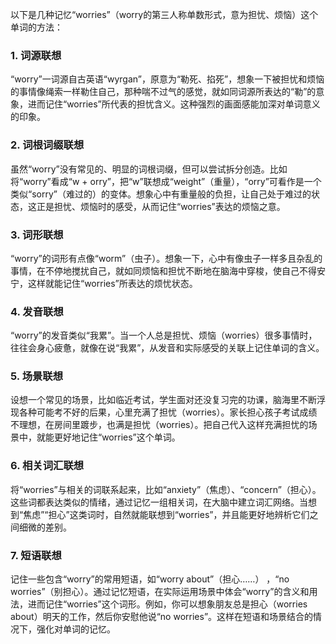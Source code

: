 以下是几种记忆“worries”（worry的第三人称单数形式，意为担忧、烦恼）这个单词的方法：

### 1. 词源联想
“worry”一词源自古英语“wyrgan”，原意为“勒死、掐死”，想象一下被担忧和烦恼的事情像绳索一样勒住自己，那种喘不过气的感觉，就如同词源所表达的“勒”的意象，进而记住“worries”所代表的担忧含义。这种强烈的画面感能加深对单词意义的印象。

### 2. 词根词缀联想
虽然“worry”没有常见的、明显的词根词缀，但可以尝试拆分创造。比如将“worry”看成“w + orry”，把“w”联想成“weight”（重量），“orry”可看作是一个类似“sorry”（难过的）的变体。想象心中有重量般的负担，让自己处于难过的状态，这正是担忧、烦恼时的感受，从而记住“worries”表达的烦恼之意。

### 3. 词形联想
“worry”的词形有点像“worm”（虫子）。想象一下，心中有像虫子一样多且杂乱的事情，在不停地搅扰自己，就如同烦恼和担忧不断地在脑海中穿梭，使自己不得安宁，这样就能记住“worries”所表达的烦忧状态。

### 4. 发音联想
“worry”的发音类似“我累”。当一个人总是担忧、烦恼（worries）很多事情时，往往会身心疲惫，就像在说“我累”，从发音和实际感受的关联上记住单词的含义。

### 5. 场景联想
设想一个常见的场景，比如临近考试，学生面对还没复习完的功课，脑海里不断浮现各种可能考不好的后果，心里充满了担忧（worries）。家长担心孩子考试成绩不理想，在房间里踱步，也满是担忧（worries）。把自己代入这样充满担忧的场景中，就能更好地记住“worries”这个单词。

### 6. 相关词汇联想
将“worries”与相关的词联系起来，比如“anxiety”（焦虑）、“concern”（担心）。这些词都表达类似的情绪，通过记忆一组相关词，在大脑中建立词汇网络。当想到“焦虑”“担心”这类词时，自然就能联想到“worries”，并且能更好地辨析它们之间细微的差别。

### 7. 短语联想
记住一些包含“worry”的常用短语，如“worry about”（担心……） ，“no worries”（别担心）。通过记忆短语，在实际运用场景中体会“worry”的含义和用法，进而记住“worries”这个词形。例如，你可以想象朋友总是担心（worries about）明天的工作，然后你安慰他说“no worries”。这样在短语和场景结合的情况下，强化对单词的记忆。 